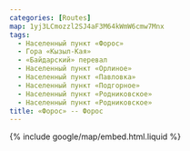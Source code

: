 ```yaml
---
categories: [Routes]
map: 1yj3LCmozzl2SJ4aF3M64kWmW6cmw7Mnx
tags:
  - Населенный пункт «Форос»
  - Гора «Кызыл-Кая»
  - «Байдарский» перевал
  - Населенный пункт «Орлиное»
  - Населенный пункт «Павловка»
  - Населенный пункт «Подгорное»
  - Населенный пункт «Родниковское»
  - Населенный пункт «Родниковское»
title: «Форос» -- Форос
---
```


{% include google/map/embed.html.liquid %}
